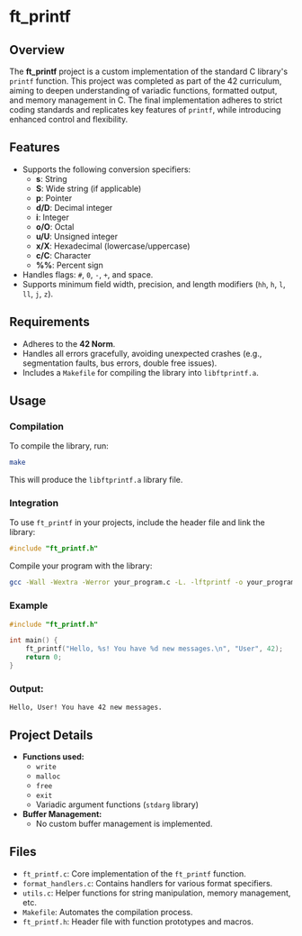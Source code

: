 # ft_printf

## Overview

The **ft_printf** project is a custom implementation of the standard C library's `printf` function. This project was completed as part of the 42 curriculum, aiming to deepen understanding of variadic functions, formatted output, and memory management in C. The final implementation adheres to strict coding standards and replicates key features of `printf`, while introducing enhanced control and flexibility.

## Features

- Supports the following conversion specifiers:
  - **s**: String
  - **S**: Wide string (if applicable)
  - **p**: Pointer
  - **d/D**: Decimal integer
  - **i**: Integer
  - **o/O**: Octal
  - **u/U**: Unsigned integer
  - **x/X**: Hexadecimal (lowercase/uppercase)
  - **c/C**: Character
  - **%%**: Percent sign
- Handles flags: `#`, `0`, `-`, `+`, and space.
- Supports minimum field width, precision, and length modifiers (`hh`, `h`, `l`, `ll`, `j`, `z`).

## Requirements

- Adheres to the **42 Norm**.
- Handles all errors gracefully, avoiding unexpected crashes (e.g., segmentation faults, bus errors, double free issues).
- Includes a `Makefile` for compiling the library into `libftprintf.a`.

## Usage

### Compilation

To compile the library, run:
```bash
make
```
This will produce the `libftprintf.a` library file.

### Integration

To use `ft_printf` in your projects, include the header file and link the library:
```c
#include "ft_printf.h"
```
Compile your program with the library:
```bash
gcc -Wall -Wextra -Werror your_program.c -L. -lftprintf -o your_program
```

### Example

```c
#include "ft_printf.h"

int main() {
    ft_printf("Hello, %s! You have %d new messages.\n", "User", 42);
    return 0;
}
```

### Output:
```
Hello, User! You have 42 new messages.
```

## Project Details

- **Functions used:**
  - `write`
  - `malloc`
  - `free`
  - `exit`
  - Variadic argument functions (`stdarg` library)
- **Buffer Management:**
  - No custom buffer management is implemented.

## Files

- `ft_printf.c`: Core implementation of the `ft_printf` function.
- `format_handlers.c`: Contains handlers for various format specifiers.
- `utils.c`: Helper functions for string manipulation, memory management, etc.
- `Makefile`: Automates the compilation process.
- `ft_printf.h`: Header file with function prototypes and macros.
